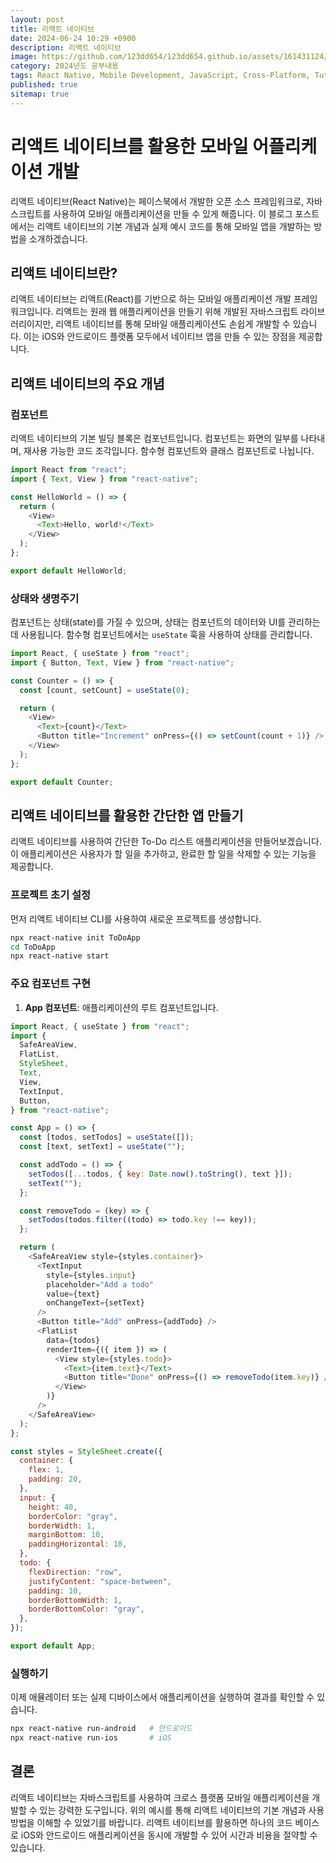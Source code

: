 ```yaml
---
layout: post
title: 리액트 네이티브
date: 2024-06-24 10:29 +0900
description: 리액트 네이티브
image: https://github.com/123dd654/123dd654.github.io/assets/161431124/4c7e2466-9070-408b-8b29-3c3e33e7e1b4
category: 2024년도 공부내용
tags: React Native, Mobile Development, JavaScript, Cross-Platform, Tutorial
published: true
sitemap: true
---
```


# 리액트 네이티브를 활용한 모바일 어플리케이션 개발

리액트 네이티브(React Native)는 페이스북에서 개발한 오픈 소스 프레임워크로, 자바스크립트를 사용하여 모바일 애플리케이션을 만들 수 있게 해줍니다. 이 블로그 포스트에서는 리액트 네이티브의 기본 개념과 실제 예시 코드를 통해 모바일 앱을 개발하는 방법을 소개하겠습니다.

## 리액트 네이티브란?

리액트 네이티브는 리액트(React)를 기반으로 하는 모바일 애플리케이션 개발 프레임워크입니다. 리액트는 원래 웹 애플리케이션을 만들기 위해 개발된 자바스크립트 라이브러리이지만, 리액트 네이티브를 통해 모바일 애플리케이션도 손쉽게 개발할 수 있습니다. 이는 iOS와 안드로이드 플랫폼 모두에서 네이티브 앱을 만들 수 있는 장점을 제공합니다.

## 리액트 네이티브의 주요 개념

### 컴포넌트

리액트 네이티브의 기본 빌딩 블록은 컴포넌트입니다. 컴포넌트는 화면의 일부를 나타내며, 재사용 가능한 코드 조각입니다. 함수형 컴포넌트와 클래스 컴포넌트로 나뉩니다.

```javascript
import React from "react";
import { Text, View } from "react-native";

const HelloWorld = () => {
  return (
    <View>
      <Text>Hello, world!</Text>
    </View>
  );
};

export default HelloWorld;
```

### 상태와 생명주기

컴포넌트는 상태(state)를 가질 수 있으며, 상태는 컴포넌트의 데이터와 UI를 관리하는 데 사용됩니다. 함수형 컴포넌트에서는 `useState` 훅을 사용하여 상태를 관리합니다.

```javascript
import React, { useState } from "react";
import { Button, Text, View } from "react-native";

const Counter = () => {
  const [count, setCount] = useState(0);

  return (
    <View>
      <Text>{count}</Text>
      <Button title="Increment" onPress={() => setCount(count + 1)} />
    </View>
  );
};

export default Counter;
```

## 리액트 네이티브를 활용한 간단한 앱 만들기

리액트 네이티브를 사용하여 간단한 To-Do 리스트 애플리케이션을 만들어보겠습니다. 이 애플리케이션은 사용자가 할 일을 추가하고, 완료한 할 일을 삭제할 수 있는 기능을 제공합니다.

### 프로젝트 초기 설정

먼저 리액트 네이티브 CLI를 사용하여 새로운 프로젝트를 생성합니다.

```bash
npx react-native init ToDoApp
cd ToDoApp
npx react-native start
```

### 주요 컴포넌트 구현

1. **App 컴포넌트**: 애플리케이션의 루트 컴포넌트입니다.

```javascript
import React, { useState } from "react";
import {
  SafeAreaView,
  FlatList,
  StyleSheet,
  Text,
  View,
  TextInput,
  Button,
} from "react-native";

const App = () => {
  const [todos, setTodos] = useState([]);
  const [text, setText] = useState("");

  const addTodo = () => {
    setTodos([...todos, { key: Date.now().toString(), text }]);
    setText("");
  };

  const removeTodo = (key) => {
    setTodos(todos.filter((todo) => todo.key !== key));
  };

  return (
    <SafeAreaView style={styles.container}>
      <TextInput
        style={styles.input}
        placeholder="Add a todo"
        value={text}
        onChangeText={setText}
      />
      <Button title="Add" onPress={addTodo} />
      <FlatList
        data={todos}
        renderItem={({ item }) => (
          <View style={styles.todo}>
            <Text>{item.text}</Text>
            <Button title="Done" onPress={() => removeTodo(item.key)} />
          </View>
        )}
      />
    </SafeAreaView>
  );
};

const styles = StyleSheet.create({
  container: {
    flex: 1,
    padding: 20,
  },
  input: {
    height: 40,
    borderColor: "gray",
    borderWidth: 1,
    marginBottom: 10,
    paddingHorizontal: 10,
  },
  todo: {
    flexDirection: "row",
    justifyContent: "space-between",
    padding: 10,
    borderBottomWidth: 1,
    borderBottomColor: "gray",
  },
});

export default App;
```

### 실행하기

이제 애뮬레이터 또는 실제 디바이스에서 애플리케이션을 실행하여 결과를 확인할 수 있습니다.

```bash
npx react-native run-android   # 안드로이드
npx react-native run-ios       # iOS
```

## 결론

리액트 네이티브는 자바스크립트를 사용하여 크로스 플랫폼 모바일 애플리케이션을 개발할 수 있는 강력한 도구입니다. 위의 예시를 통해 리액트 네이티브의 기본 개념과 사용 방법을 이해할 수 있었기를 바랍니다. 리액트 네이티브를 활용하면 하나의 코드 베이스로 iOS와 안드로이드 애플리케이션을 동시에 개발할 수 있어 시간과 비용을 절약할 수 있습니다.
